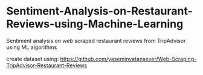 # Sentiment-Analysis-on-Restaurant-Reviews-using-Machine-Learning
Sentiment analysis on web scraped restaurant reviews from TripAdvisor using ML algorithms

create dataset using: https://github.com/yaseminvatansever/Web-Scraping-TripAdvisor-Restaurant-Reviews
